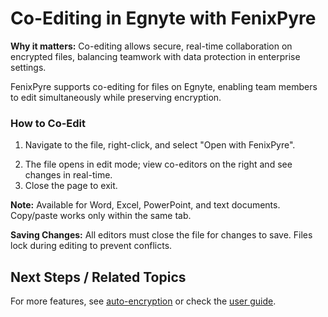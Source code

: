 
# Co-Editing in Egnyte with FenixPyre

**Why it matters:** Co-editing allows secure, real-time collaboration on encrypted files, balancing teamwork with data protection in enterprise settings.

FenixPyre supports co-editing for files on Egnyte, enabling team members to edit simultaneously while preserving encryption.

### How to Co-Edit
1. Navigate to the file, right-click, and select "Open with FenixPyre".

<!-- IMG: ./media/07-features/co-editing/unanchor.png | Alt: Right-click menu for opening with FenixPyre -->

2. The file opens in edit mode; view co-editors on the right and see changes in real-time.
3. Close the page to exit.

**Note:** Available for Word, Excel, PowerPoint, and text documents. Copy/paste works only within the same tab.

**Saving Changes:** All editors must close the file for changes to save. Files lock during editing to prevent conflicts.

## Next Steps / Related Topics
For more features, see [auto-encryption](../07-features/auto-encryption.md) or check the [user guide](../05-user-guide/index.md).